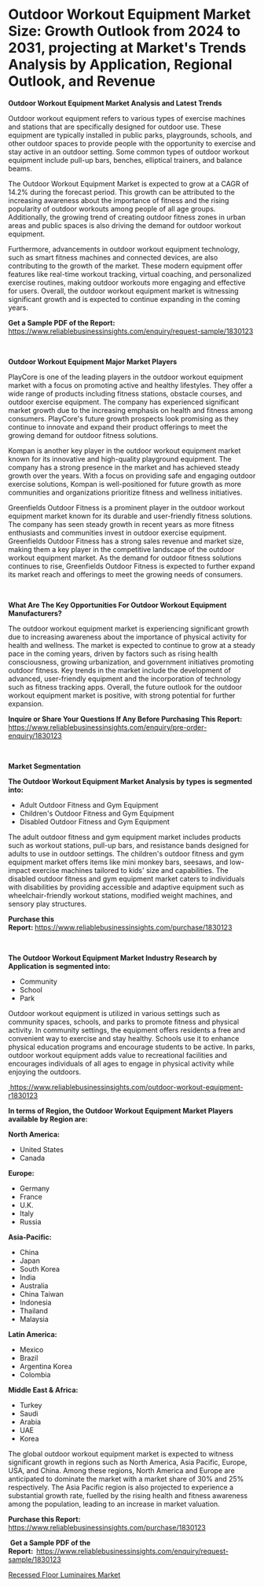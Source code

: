 <p><h1>Outdoor Workout Equipment Market Size: Growth Outlook from 2024 to 2031, projecting at Market's Trends Analysis by Application, Regional Outlook, and Revenue</h1></p><p><strong>Outdoor Workout Equipment Market Analysis and Latest Trends</strong></p>
<p><p>Outdoor workout equipment refers to various types of exercise machines and stations that are specifically designed for outdoor use. These equipment are typically installed in public parks, playgrounds, schools, and other outdoor spaces to provide people with the opportunity to exercise and stay active in an outdoor setting. Some common types of outdoor workout equipment include pull-up bars, benches, elliptical trainers, and balance beams.</p><p>The Outdoor Workout Equipment Market is expected to grow at a CAGR of 14.2% during the forecast period. This growth can be attributed to the increasing awareness about the importance of fitness and the rising popularity of outdoor workouts among people of all age groups. Additionally, the growing trend of creating outdoor fitness zones in urban areas and public spaces is also driving the demand for outdoor workout equipment.</p><p>Furthermore, advancements in outdoor workout equipment technology, such as smart fitness machines and connected devices, are also contributing to the growth of the market. These modern equipment offer features like real-time workout tracking, virtual coaching, and personalized exercise routines, making outdoor workouts more engaging and effective for users. Overall, the outdoor workout equipment market is witnessing significant growth and is expected to continue expanding in the coming years.</p></p>
<p><strong>Get a Sample PDF of the Report:&nbsp;</strong> <a href="https://www.reliablebusinessinsights.com/enquiry/request-sample/1830123">https://www.reliablebusinessinsights.com/enquiry/request-sample/1830123</a></p>
<p>&nbsp;</p>
<p><strong>Outdoor Workout Equipment Major Market Players</strong></p>
<p><p>PlayCore is one of the leading players in the outdoor workout equipment market with a focus on promoting active and healthy lifestyles. They offer a wide range of products including fitness stations, obstacle courses, and outdoor exercise equipment. The company has experienced significant market growth due to the increasing emphasis on health and fitness among consumers. PlayCore's future growth prospects look promising as they continue to innovate and expand their product offerings to meet the growing demand for outdoor fitness solutions.</p><p>Kompan is another key player in the outdoor workout equipment market known for its innovative and high-quality playground equipment. The company has a strong presence in the market and has achieved steady growth over the years. With a focus on providing safe and engaging outdoor exercise solutions, Kompan is well-positioned for future growth as more communities and organizations prioritize fitness and wellness initiatives.</p><p>Greenfields Outdoor Fitness is a prominent player in the outdoor workout equipment market known for its durable and user-friendly fitness solutions. The company has seen steady growth in recent years as more fitness enthusiasts and communities invest in outdoor exercise equipment. Greenfields Outdoor Fitness has a strong sales revenue and market size, making them a key player in the competitive landscape of the outdoor workout equipment market. As the demand for outdoor fitness solutions continues to rise, Greenfields Outdoor Fitness is expected to further expand its market reach and offerings to meet the growing needs of consumers.</p></p>
<p>&nbsp;</p>
<p><strong>What Are The Key Opportunities For Outdoor Workout Equipment Manufacturers?</strong></p>
<p><p>The outdoor workout equipment market is experiencing significant growth due to increasing awareness about the importance of physical activity for health and wellness. The market is expected to continue to grow at a steady pace in the coming years, driven by factors such as rising health consciousness, growing urbanization, and government initiatives promoting outdoor fitness. Key trends in the market include the development of advanced, user-friendly equipment and the incorporation of technology such as fitness tracking apps. Overall, the future outlook for the outdoor workout equipment market is positive, with strong potential for further expansion.</p></p>
<p><strong>Inquire or Share Your Questions If Any Before Purchasing This Report:</strong> <a href="https://www.reliablebusinessinsights.com/enquiry/pre-order-enquiry/1830123">https://www.reliablebusinessinsights.com/enquiry/pre-order-enquiry/1830123</a></p>
<p>&nbsp;</p>
<p><strong>Market Segmentation</strong></p>
<p><strong>The Outdoor Workout Equipment Market Analysis by types is segmented into:</strong></p>
<p><ul><li>Adult Outdoor Fitness and Gym Equipment</li><li>Children's Outdoor Fitness and Gym Equipment</li><li>Disabled Outdoor Fitness and Gym Equipment</li></ul></p>
<p><p>The adult outdoor fitness and gym equipment market includes products such as workout stations, pull-up bars, and resistance bands designed for adults to use in outdoor settings. The children's outdoor fitness and gym equipment market offers items like mini monkey bars, seesaws, and low-impact exercise machines tailored to kids' size and capabilities. The disabled outdoor fitness and gym equipment market caters to individuals with disabilities by providing accessible and adaptive equipment such as wheelchair-friendly workout stations, modified weight machines, and sensory play structures.</p></p>
<p><strong>Purchase this Report:&nbsp;</strong><a href="https://www.reliablebusinessinsights.com/purchase/1830123">https://www.reliablebusinessinsights.com/purchase/1830123</a></p>
<p>&nbsp;</p>
<p><strong>The Outdoor Workout Equipment Market Industry Research by Application is segmented into:</strong></p>
<p><ul><li>Community</li><li>School</li><li>Park</li></ul></p>
<p><p>Outdoor workout equipment is utilized in various settings such as community spaces, schools, and parks to promote fitness and physical activity. In community settings, the equipment offers residents a free and convenient way to exercise and stay healthy. Schools use it to enhance physical education programs and encourage students to be active. In parks, outdoor workout equipment adds value to recreational facilities and encourages individuals of all ages to engage in physical activity while enjoying the outdoors.</p></p>
<p><a href="https://www.reliablebusinessinsights.com/outdoor-workout-equipment-r1830123">&nbsp;https://www.reliablebusinessinsights.com/outdoor-workout-equipment-r1830123</a></p>
<p><strong>In terms of Region, the Outdoor Workout Equipment Market Players available by Region are:</strong></p>
<p>
    <p> <strong> North America: </strong>
        <ul>
            <li>United States</li>
            <li>Canada</li>
        </ul>
        </p> 
    <p> <strong> Europe: </strong>
        <ul>
            <li>Germany</li>
            <li>France</li>
            <li>U.K.</li>
            <li>Italy</li>
            <li>Russia</li>
        </ul>
        </p> 
    <p> <strong> Asia-Pacific: </strong>
        <ul>
            <li>China</li>
            <li>Japan</li>
            <li>South Korea</li>
            <li>India</li>
            <li>Australia</li>
            <li>China Taiwan</li>
            <li>Indonesia</li>
            <li>Thailand</li>
            <li>Malaysia</li>
        </ul>
        </p> 
    <p> <strong> Latin America: </strong>
        <ul>
            <li>Mexico</li>
            <li>Brazil</li>
            <li>Argentina Korea</li>
            <li>Colombia</li>
        </ul>
        </p> 
    <p> <strong> Middle East & Africa: </strong>
        <ul>
            <li>Turkey</li>
            <li>Saudi</li>
            <li>Arabia</li>
            <li>UAE</li>
            <li>Korea</li>
        </ul>
    </p>
    </p>
<p><p>The global outdoor workout equipment market is expected to witness significant growth in regions such as North America, Asia Pacific, Europe, USA, and China. Among these regions, North America and Europe are anticipated to dominate the market with a market share of 30% and 25% respectively. The Asia Pacific region is also projected to experience a substantial growth rate, fuelled by the rising health and fitness awareness among the population, leading to an increase in market valuation.</p></p>
<p><strong>Purchase this Report: </strong><a href="https://www.reliablebusinessinsights.com/purchase/1830123">https://www.reliablebusinessinsights.com/purchase/1830123</a></p>
<p>&nbsp;<strong>Get a Sample PDF of the Report:&nbsp;&nbsp;</strong><a href="https://www.reliablebusinessinsights.com/enquiry/request-sample/1830123">https://www.reliablebusinessinsights.com/enquiry/request-sample/1830123</a></p>
<p><strong></strong></p>
<p><p><a href="https://github.com/ikahanika44/Market-Research-Report-List-1/blob/main/recessed-floor-luminaires-market.md">Recessed Floor Luminaires Market</a></p></p>